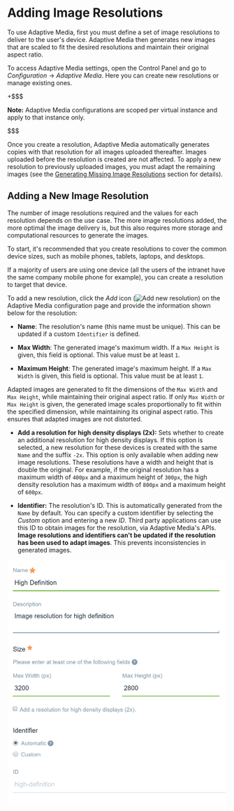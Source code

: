 # Adding Image Resolutions [](id=adding-image-resolutions)

To use Adaptive Media, first you must define a set of image resolutions to 
deliver to the user's device. Adaptive Media then generates new images that are 
scaled to fit the desired resolutions and maintain their original aspect ratio. 

To access Adaptive Media settings, open the Control Panel and go to 
*Configuration* &rarr; *Adaptive Media*. Here you can create new resolutions or 
manage existing ones.

+$$$

**Note:** Adaptive Media configurations are scoped per virtual instance and 
apply to that instance only. 

$$$

Once you create a resolution, Adaptive Media automatically generates copies with 
that resolution for all images uploaded thereafter. Images uploaded before the 
resolution is created are not affected. To apply a new resolution to previously 
uploaded images, you must adapt the remaining images (see the [Generating 
Missing Image Resolutions](/discover/portal/-/knowledge_base/7-0/managing-image-resolutions#generating-missing-image-resolutions) 
section for details). 

## Adding a New Image Resolution [](id=adding-a-new-image-resolution)

The number of image resolutions required and the values for each resolution 
depends on the use case. The more image resolutions added, the more optimal the 
image delivery is, but this also requires more storage and computational 
resources to generate the images.

To start, it's recommended that you create resolutions to cover the common 
device sizes, such as mobile phones, tablets, laptops, and desktops.

If a majority of users are using one device (all the users of the intranet have 
the same company mobile phone for example), you can create a resolution to 
target that device. 

To add a new resolution, click the *Add* icon (![Add new 
resolution](../../../images/icon-add.png)) on the Adaptive Media configuration 
page and provide the information shown below for the resolution:

- **Name**: The resolution's name (this name must be unique). This can be 
updated if a custom `Identifier` is defined. <!-- Need to confirm this with 
Adolfo. This didn't seem to be the case when I tested. -->

- **Max Width**: The generated image's maximum width. If a `Max Height` is given, 
this field is optional. This value must be at least `1`.

- **Maximum Height**: The generated image's maximum height. If a `Max Width` is 
given, this field is optional. This value must be at least `1`.

Adapted images are generated to fit the dimensions of the `Max Width` and 
`Max Height`, while maintaining their original aspect ratio. If only `Max Width` 
or `Max Height` is given, the generated image scales proportionally to fit 
within the specified dimension, while maintaining its original aspect ratio. 
This ensures that adapted images are not distorted.

- **Add a resolution for high density displays (2x):** Sets whether to create an 
additional resolution for high density displays. If this option is selected, a 
new resolution for these devices is created with the same `Name` and the suffix 
`-2x`. This option is only available when adding new image resolutions. These 
resolutions have a width and height that is double the original. For example, if 
the original resolution has a maximum width of `400px` and a maximum height 
of `300px`, the high density resolution has a maximum width of `800px` and a 
maximum height of `600px`. 

- **Identifier:** The resolution's ID. This is automatically generated from the 
`Name` by default. You can specify a custom identifier by selecting the *Custom* 
option and entering a new *ID*. Third party applications can use this ID to 
obtain images for the resolution, via Adaptive Media's APIs. **Image resolutions 
and identifiers can't be updated if the resolution has been used to adapt 
images**. This prevents inconsistencies in generated images.

![Figure 1: Specify an Identifier for an image resolution to make it available to the APIs.](../../../../images/adaptive-media-new-img-resolution.png) 

